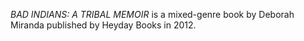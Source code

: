 _BAD INDIANS: A TRIBAL MEMOIR_ is a mixed-genre book by Deborah Miranda published by Heyday Books in 2012.
